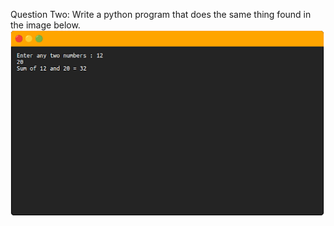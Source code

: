 Question Two: Write a python program that does the same thing found in the image below.
![question2.png](..%2Fimages%2Fquestion2.png)